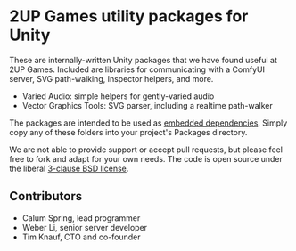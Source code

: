 # 2UP Games utility packages for Unity

These are internally-written Unity packages that we have found useful at 2UP Games. Included are libraries for communicating with a ComfyUI server, SVG path-walking, Inspector helpers, and more.

* Varied Audio: simple helpers for gently-varied audio
* Vector Graphics Tools: SVG parser, including a realtime path-walker

The packages are intended to be used as [embedded dependencies](https://docs.unity3d.com/Manual/upm-embed.html#embed-create). Simply copy any of these folders into your project's Packages directory.

We are not able to provide support or accept pull requests, but please feel free to fork and adapt for your own needs. The code is open source under the liberal [3-clause BSD license](https://opensource.org/license/bsd-3-clause).

## Contributors

* Calum Spring, lead programmer
* Weber Li, senior server developer
* Tim Knauf, CTO and co-founder
